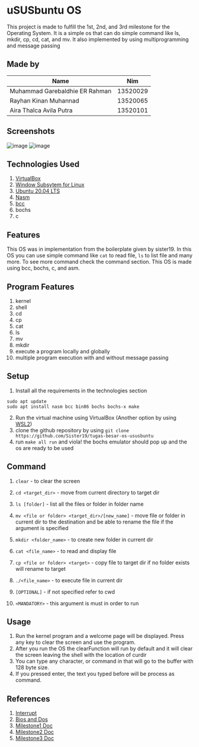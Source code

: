 # uSUSbuntu OS

This project is made to fulfill the 1st, 2nd, and 3rd milestone for the Operating System. It is a simple os that can do simple command like ls, mkdir, cp, cd, cat, and mv. It also implemented by using multiprogramming and message passing

## Made by

| Name                           |   Nim    |
| ------------------------------ | :------: |
| Muhammad Garebaldhie ER Rahman | 13520029 |
| Rayhan Kinan Muhannad          | 13520065 |
| Aira Thalca Avila Putra        | 13520101 |

## Screenshots

![image](https://user-images.githubusercontent.com/63847012/161774200-b41ea274-861f-426f-afa0-11670bc6ed01.png)
![image](https://user-images.githubusercontent.com/63847012/161774340-fcd429be-9e05-4b83-a82a-47ed319cd181.png)

## Technologies Used

1. [VirtualBox](https://www.virtualbox.org/)
2. [Window Subsytem for Linux](https://docs.microsoft.com/en-us/windows/wsl/install)
3. [Ubuntu 20.04 LTS](https://releases.ubuntu.com/20.04/)
4. [Nasm](https://www.nasm.us/)
5. [bcc](https://bochs.sourceforge.io/)
6. bochs
7. c

## Features

This OS was in implementation from the boilerplate given by sister19. In this OS you can use simple command like `cat` to read file, `ls` to list file and many more. To see more command check the command section. This OS is made using bcc, bochs, c, and asm. 

## Program Features
1. kernel
2. shell
4. cd
5. cp
6. cat
7. ls
8. mv
9. mkdir
10. execute a program locally and globally
11. multiple program execution with and without message passing

## Setup

1. Install all the requirements in the technologies section

```
sudo apt update
sudo apt install nasm bcc bin86 bochs bochs-x make
```

2. Run the virtual machine using VirtualBox (Another option by using [WSL2](https://github.com/Sister19/WSL-Troubleshoot))
3. clone the github repository by using `git clone https://github.com/Sister19/tugas-besar-os-ususbuntu`
4. run `make all run` and viola! the bochs emulator should pop up and the os are ready to be used

## Command
1. `clear` - to clear the screen
2. `cd <target_dir>` - move from current directory to target dir
3. `ls [folder]` - list all the files or folder in folder name
4. `mv <file or folder> <target_dir>/[new_name]` - move file or folder in current dir to the destination and be able to rename the file if the argument is specified
5. `mkdir <folder_name>` - to create new folder in current dir
6. `cat <file_name>` - to read and display file
7. `cp <file or folder> <target>` - copy file to target dir if no folder exists will rename to target
8. `./<file_name>` - to execute file in current dir

9. `[OPTIONAL]` - if not specified refer to cwd 
10. `<MANDATORY>` - this argument is must in order to run

## Usage

1. Run the kernel program and a welcome page will be displayed. Press any key to clear the screen and use the program.
2. After you run the OS the clearFunction will run by default and it will clear the screen leaving the shell with the location of curdir
3. You can type any character, or command in that will go to the buffer with 128 byte size.
4. If you pressed enter, the text you typed before will be process as command.

## References

1. [Interrupt](http://www.oldlinux.org/Linux.old/docs/interrupts/int-html/int.htm)
2. [Bios and Dos](https://jbwyatt.com/253/emu/8086_bios_and_dos_interrupts.html)
3. [Milestone1 Doc](https://docs.google.com/document/d/1x9g3kspefka_vBl8JseBROv8f7cQdfEq-59W0jOqmo4/edit#)
4. [Milestone2 Doc](https://docs.google.com/document/d/12b8gwm5RZyFfdXUKDzauFuJMtFQ2QCcKEqiJBa7sORU/edit#)
5. [Milestone3 Doc](https://docs.google.com/document/d/1-ofSIjvQA089TuUklTesTLeBeCW_4HJiJOdDCAicop8/edit?pli=1#)
